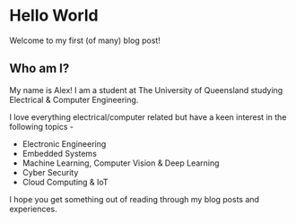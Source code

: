 # Hello World

Welcome to my first (of many) blog post!

## Who am I?

My name is Alex! I am a student at The University of Queensland studying Electrical & Computer Engineering.

I love everything electrical/computer related but have a keen interest in the following topics -

- Electronic Engineering
- Embedded Systems
- Machine Learning, Computer Vision & Deep Learning
- Cyber Security
- Cloud Computing & IoT

I hope you get something out of reading through my blog posts and experiences.
